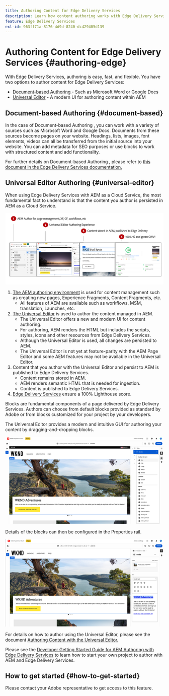 ```yaml
---
title: Authoring Content for Edge Delivery Services
description: Learn how content authoring works with Edge Delivery Services and how to author AEM content with Edge Delivery Services.
feature: Edge Delivery Services
exl-id: 963ff71a-8176-4d9d-8240-dc429405d139
---
```

# Authoring Content for Edge Delivery Services {#authoring-edge}

With Edge Delivery Services, authoring is easy, fast, and flexible. You have two options to author content for Edge Delivery Services:

* [Document-based Authoring ](#document-based) - Such as Microsoft Word or Google Docs
* [Universal Editor](#universal-editor) - A modern UI for authoring content within AEM

## Document-based Authoring  {#document-based}

In the case of Document-based Authoring , you can work with a variety of sources such as Microsoft Word and Google Docs. Documents from these sources become pages on your website. Headings, lists, images, font elements, videos can all be transferred from the initial source into your website. You can add metadata for SEO purposes or use blocks to work with structured content and add functionality.

For further details on Document-based Authoring , please refer to [this document in the Edge Delivery Services documentation.](/help/edge/docs/authoring.md)

## Universal Editor Authoring {#universal-editor}

When using Edge Delivery Services with AEM as a Cloud Service, the most fundamental fact to understand is that the content you author is persisted in AEM as a Cloud Service.

![How AEM authoring works with Edge Delivery Services](assets/how-aem-edge-works.png)

1. [The AEM authoring environment](/help/sites-cloud/authoring/quick-start.md) is used for content management such as creating new pages, Experience Fragments, Content Fragments, etc.
   * All features of AEM are available such as workflows, MSM, translation, Launches, etc.
1. [The Universal Editor](/help/sites-cloud/authoring/universal-editor/authoring.md) is used to author the content managed in AEM.
   * The Universal Editor offers a new and modern UI for content authoring.
   * For authoring, AEM renders the HTML but includes the scripts, styles, icons and other resources from Edge Delivery Services.
   * Although the Universal Editor is used, all changes are persisted to AEM.
   * The Universal Editor is not yet at feature-parity with the AEM Page Editor and some AEM features may not be available in the Universal Editor.
1. Content that you author with the Universal Editor and persist to AEM is published to Edge Delivery Services.
   * Content remains stored in AEM.
   * AEM renders semantic HTML that is needed for ingestion.
   * Content is published to Edge Delivery Services.
1. [Edge Delivery Services](/help/edge/developer/keeping-it-100.md) ensure a 100% Lighthouse score.

Blocks are fundamental components of a page delivered by Edge Delivery Services. Authors can choose from default blocks provided as standard by Adobe or from blocks customized for your project by your developers.

The Universal Editor provides a modern and intuitive GUI for authoring your content by dragging-and-dropping blocks.

![Dragging-and-dropping blocks in the Universal Editor](assets/blocks.png)

Details of the blocks can then be configured in the Properties rail.

![Configuring block properties](assets/block-properties.png)

For details on how to author using the Universal Editor, please see the document [Authoring Content with the Universal Editor.](/help/sites-cloud/authoring/universal-editor/authoring.md)

Please see the [Developer Getting Started Guide for AEM Authoring with Edge Delivery Services](/help/edge/aem-authoring/edge-dev-getting-started.md) to learn how to start your own project to author with AEM and Edge Delivery Services.

## How to get started {#how-to-get-started}

Please contact your Adobe representative to get access to this feature.
